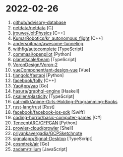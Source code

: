 # 2022-02-26

1. [github/advisory-database](https://github.com/github/advisory-database "Security vulnerability database inclusive of CVEs and GitHub originated security advisories from the world of open source software.") 
2. [netdata/netdata](https://github.com/netdata/netdata "Real-time performance monitoring, done right! https://www.netdata.cloud") [C]
3. [jrouwe/JoltPhysics](https://github.com/jrouwe/JoltPhysics "A multi core friendly rigid body physics and collision detection library suitable for games and VR applications.") [C++]
4. [KumarRobotics/kr_autonomous_flight](https://github.com/KumarRobotics/kr_autonomous_flight "Autonomous flight system for aerial robots") [C++]
5. [anderspitman/awesome-tunneling](https://github.com/anderspitman/awesome-tunneling "List of ngrok alternatives and other ngrok-like tunneling software and services. Focus on self-hosting.") 
6. [withfig/autocomplete](https://github.com/withfig/autocomplete "Fig adds autocomplete to your terminal.") [TypeScript]
7. [commaai/openpilot](https://github.com/commaai/openpilot "openpilot is an open source driver assistance system. openpilot performs the functions of Automated Lane Centering and Adaptive Cruise Control for over 150 supported car makes and models.") [Python]
8. [planetscale/beam](https://github.com/planetscale/beam "A simple message board for your organization or project") [TypeScript]
9. [VoronDesign/Voron-2](https://github.com/VoronDesign/Voron-2 "Voron 2 CoreXY 3D Printer design") 
10. [vueComponent/ant-design-vue](https://github.com/vueComponent/ant-design-vue "🌈 An enterprise-class UI components based on Ant Design and Vue. 🐜") [Vue]
11. [tiangolo/fastapi](https://github.com/tiangolo/fastapi "FastAPI framework, high performance, easy to learn, fast to code, ready for production") [Python]
12. [facebook/folly](https://github.com/facebook/folly "An open-source C++ library developed and used at Facebook.") [C++]
13. [YaoApp/yao](https://github.com/YaoApp/yao "Yao A low code engine to create web services and dashboard.") [Go]
14. [hasura/graphql-engine](https://github.com/hasura/graphql-engine "Blazing fast, instant realtime GraphQL APIs on your DB with fine grained access control, also trigger webhooks on database events.") [Haskell]
15. [nkallen/plasticity](https://github.com/nkallen/plasticity "") [TypeScript]
16. [cat-milk/Anime-Girls-Holding-Programming-Books](https://github.com/cat-milk/Anime-Girls-Holding-Programming-Books "Anime Girls Holding Programming Books") 
17. [rust-lang/rust](https://github.com/rust-lang/rust "Empowering everyone to build reliable and efficient software.") [Rust]
18. [facebook/facebook-ios-sdk](https://github.com/facebook/facebook-ios-sdk "Used to integrate the Facebook Platform with your iOS & tvOS apps.") [Swift]
19. [coding-horror/basic-computer-games](https://github.com/coding-horror/basic-computer-games "An updated version of the classic Basic Computer Games book, with well-written examples in a variety of common programming languages") [C#]
20. [TencentARC/GFPGAN](https://github.com/TencentARC/GFPGAN "GFPGAN aims at developing Practical Algorithms for Real-world Face Restoration.") [Python]
21. [prowler-cloud/prowler](https://github.com/prowler-cloud/prowler "Prowler is an Open Source security tool to perform AWS security best practices assessments, audits, incident response, continuous monitoring, hardening and forensics readiness. It contains more than 200 controls covering CIS, PCI-DSS, ISO27001, GDPR, HIPAA, FFIEC, SOC2, AWS FTR, ENS and custom security frameworks.") [Shell]
22. [priyankavergadia/GCPSketchnote](https://github.com/priyankavergadia/GCPSketchnote "If you are looking to become a Google Cloud Engineer , then you are at the right place. GCPSketchnote is series where I share Google Cloud concepts in quick and easy to learn format.") 
23. [signalapp/Signal-Desktop](https://github.com/signalapp/Signal-Desktop "Signal — Private Messenger for Windows, Mac, and Linux") [TypeScript]
24. [cosmtrek/air](https://github.com/cosmtrek/air "☁️ Live reload for Go apps") [Go]
25. [zadam/trilium](https://github.com/zadam/trilium "Build your personal knowledge base with Trilium Notes") [JavaScript]
